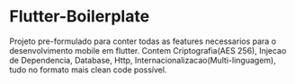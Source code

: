 # Flutter-Boilerplate
Projeto pre-formulado para conter todas as features necessarios para o desenvolvimento mobile em flutter. Contem Criptografia(AES 256), Injecao de Dependencia, Database, Http, Internacionalizacao(Multi-linguagem), tudo no formato mais clean code possível.
